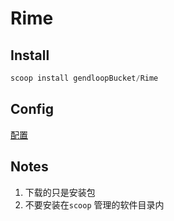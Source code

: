 # Rime

## Install

```powershell
scoop install gendloopBucket/Rime
```

## Config

[配置](config/README.md) 

## Notes

1. 下载的只是安装包
2. 不要安装在`scoop` 管理的软件目录内
